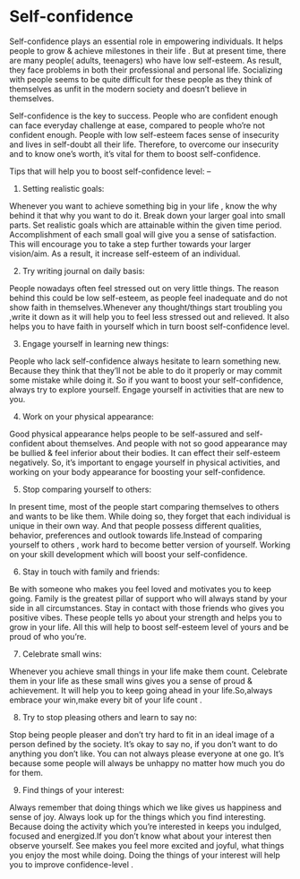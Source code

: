# Self-confidence
Self-confidence plays an essential role in empowering individuals. It helps people to grow & achieve milestones in their life . But at present time, there are many people( adults, teenagers) who have low self-esteem. As result, they face problems in both their professional and personal life. Socializing with people seems to be quite difficult for these people as they think of themselves as unfit in the modern society and doesn’t believe in themselves. 

Self-confidence is the key to success. People who are confident enough can face everyday challenge at ease, compared to people who’re not confident enough. People with low self-esteem faces sense of insecurity and lives in self-doubt all their life. Therefore, to overcome our insecurity and to know one’s worth, it’s vital for them to boost self-confidence.

Tips that will help you to boost self-confidence level: –

1. Setting realistic goals:
   
Whenever you want to achieve something big in your life , know the why behind it that why you want to do it. Break down your larger goal into small parts. Set realistic goals which are attainable within the given time period. Accomplishment of each small goal will give you a sense of satisfaction. This will encourage you to take a step further towards your larger vision/aim. As a result, it increase self-esteem of an individual.

2. Try writing journal on daily basis:
   
People nowadays often feel stressed out on very little things. The reason behind this could be low self-esteem, as people feel inadequate and do not show faith in themselves.Whenever any thought/things start troubling you ,write it down as it will help you to feel less stressed out and relieved. It  also helps you to have faith in yourself which in turn boost self-confidence  level.

3. Engage yourself in learning new things:
   
People who lack self-confidence always hesitate to learn something new. Because they think that they’ll not be able to do it properly or may commit some mistake while doing it. So if you want to boost your self-confidence, always try to explore yourself. Engage yourself in activities that are new to you.

4. Work on your physical appearance:

Good physical appearance helps people to be self-assured and self-confident about themselves. And people with not so good appearance may be bullied & feel inferior about their bodies. It can effect their self-esteem negatively. So, it’s important to engage yourself in physical activities, and working on your body appearance for boosting your self-confidence.

5. Stop comparing yourself to others:
   
In present time, most of the people start comparing themselves to others and wants to be like them. While doing so, they forget that each individual is unique in their own way. And that people possess different qualities, behavior, preferences and outlook towards life.Instead of comparing yourself to others , work hard to become better version of yourself. Working on your skill development which will boost your self-confidence.

6. Stay in touch with family and friends:
   
Be with someone who makes you feel loved and motivates you to keep going. Family is the greatest pillar of support who will always stand by your side in all circumstances. Stay in contact with those friends who gives you positive vibes. These people tells yo about your strength and helps you to grow in your life. All this will help to boost self-esteem level of yours and be proud of who you’re.

7. Celebrate small wins:
   
Whenever you achieve small things in your life make them count. Celebrate them in your life as these small wins gives you a sense of proud & achievement. It will help you to keep going ahead in your life.So,always embrace your win,make every bit of your life count .

8. Try to stop pleasing others and learn to say no:
   
Stop being people pleaser and don’t try hard to fit in an ideal image of a person defined by the society. It’s okay to say no, if you don’t want to do anything you don’t like. You can not always please everyone at one go. It’s because some people will always be unhappy no matter how much you do for them.

9. Find things of your interest:
    
Always remember that doing things which we like gives us happiness and sense of joy. Always look up for the things which you find interesting. Because doing the activity which you’re interested in keeps you indulged, focused and energized.If you don’t know what about your interest then observe yourself. See makes you feel more excited and joyful, what things you enjoy the most while doing. Doing the things of your interest will help you to improve confidence-level .
